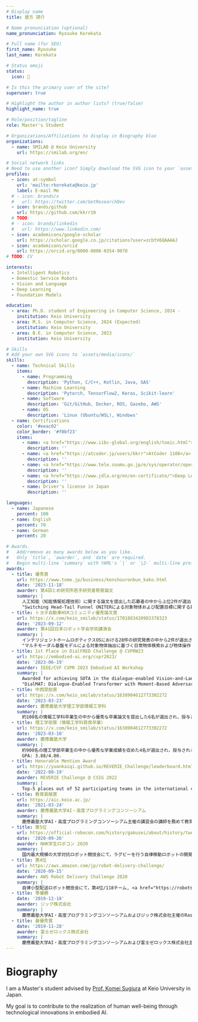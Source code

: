 ```yaml
---
# Display name
title: 是方 諒介

# Name pronunciation (optional)
name_pronunciation: Ryosuke Korekata

# Full name (for SEO)
first_name: Ryosuke
last_name: Korekata

# Status emoji
status:
  icon: 🤖

# Is this the primary user of the site?
superuser: true

# Highlight the author in author lists? (true/false)
highlight_name: true

# Role/position/tagline
role: Master's Student

# Organizations/Affiliations to display in Biography blox
organizations:
  - name: SMILAB @ Keio University
    url: https://smilab.org/en/

# Social network links
# Need to use another icon? Simply download the SVG icon to your `assets/media/icons/` folder.
profiles:
  - icon: at-symbol
    url: 'mailto:rkorekata@keio.jp'
    label: E-mail Me
  # - icon: brands/x
  #   url: https://twitter.com/GetResearchDev
  - icon: brands/github
    url: https://github.com/kkrr10
  # TODO:
  # - icon: brands/linkedin
  #   url: https://www.linkedin.com/
  - icon: academicons/google-scholar
    url: https://scholar.google.co.jp/citations?user=zcbtV6QAAAAJ
  - icon: academicons/orcid
    url: https://orcid.org/0009-0008-0354-9070
# TODO: CV

interests:
  - Intelligent Robotics
  - Domestic Service Robots
  - Vision and Language
  - Deep Learning
  - Foundation Models

education:
  - area: Ph.D. student of Engineering in Computer Science, 2024 -
    institution: Keio University
  - area: M.S. in Computer Science, 2024 (Expected)
    institution: Keio University
  - area: B.E. in Computer Science, 2023
    institution: Keio University

# Skills
# Add your own SVG icons to `assets/media/icons/`
skills:
  - name: Technical Skills
    items:
      - name: Programming
        description: 'Python, C/C++, Kotlin, Java, GAS'
      - name: Machine Learning
        description: 'Pytorch, TensorFlow2, Keras, Scikit-learn'
      - name: Software
        description: 'Git/GitHub, Docker, ROS, Gazebo, AWS'
      - name: OS
        description: 'Linux (Ubuntu/WSL), Windows'
  - name: Certifications
    color: '#eeac02'
    color_border: '#f0bf23'
    items:
      - name: <a href="https://www.iibc-global.org/english/toeic.html">TOEIC 800</a>
        description: ''
      - name: <a href="https://atcoder.jp/users/kkrr">AtCoder 1108</a>
        description: ''
      - name: <a href="https://www.tele.soumu.go.jp/e/sys/operator/operat/">Amateur First-Class Radio Operator</a>
        description: ''
      - name: <a href="https://www.jdla.org/en/en-certificate/">Deep Learning for GENERAL</a>
        description: ''
      - name: Driver's license in Japan
        description: ''

languages:
  - name: Japanese
    percent: 100
  - name: English
    percent: 70
  - name: German
    percent: 20

# Awards.
#   Add/remove as many awards below as you like.
#   Only `title`, `awarder`, and `date` are required.
#   Begin multi-line `summary` with YAML's `|` or `|2-` multi-line prefix and indent 2 spaces below.
awards:
  - title: 優秀賞
    url: https://www.tome.jp/business/kenshouronbun_kako.html
    date: '2023-11-18'
    awarder: 第4回とめ研究所若手研究者懸賞論文
    summary: |
      人工知能（知能情報処理技術）に関する論文を提出した応募者の中から上位2件が選出され，授与される．
      "Switching Head-Tail Funnel UNITERによる対象物体および配置目標に関する指示文理解と物体操作," <a href="https://www.tome.jp/business/%E6%98%AF%E6%96%B9%E8%AB%92%E4%BB%8B_%E8%AB%96%E6%96%87.pdf">pdf</a>.
  - title: トヨタ自動車HSRコミュニティ優秀論文賞
    url: https://x.com/keio_smilab/status/1701883420983378323
    date: '2023-09-12'
    awarder: 第41回日本ロボット学会学術講演会
    summary: |
      インテリジェントホームロボティクスOSにおける28件の研究発表の中から2件が選出され，授与される．
      "マルチモーダル基盤モデルによる対象物体抽出に基づく日常物体検索および物体操作," <a href="https://smilab.org/pdf/2023/2023-09-19T13:48:11+09:00_Shunya_Nagashima.pdf">pdf</a>, <a href="https://speakerdeck.com/keio_smilab/rsj23-everyday-object-search-and-manipulation-based-on-target-object-extraction-using-multimodal-foundation-models">slide</a>.
  - title: 1st Place in DialFRED Challenge @ CVPRW23
    url: https://embodied-ai.org/cvpr2023/
    date: '2023-06-19'
    awarder: IEEE/CVF CVPR 2023 Embodied AI Workshop
    summary: |
      Awarded for achieving SOTA in the dialogue-enabled Vision-and-Language Navigation competition.
      "DialMAT: Dialogue-Enabled Transformer with Moment-Based Adversarial Training," <a href="https://embodied-ai.org/papers/2023/23.pdf">pdf</a>, <a href="https://github.com/keio-smilab23/DialMAT">code</a>, <a href="uploads/kaneda_cvprw23_dialmat/slide.pdf">slide</a>, <a href="uploads/kaneda_cvprw23_dialmat/poster.pdf">poster</a>.
  - title: 中西奨励賞
    url: https://x.com/keio_smilab/status/1638904612773302272
    date: '2023-03-23'
    awarder: 慶應義塾大学理工学部情報工学科
    summary: |
      約100名の情報工学科卒業生の中から優秀な卒業論文を提出した6名が選出され，授与される．
  - title: 理工学部賞（情報工学科首席卒業）
    url: https://x.com/keio_smilab/status/1638904612773302272
    date: '2023-03-10'
    awarder: 慶應義塾大学
    summary: |
      約900名の理工学部卒業生の中から優秀な学業成績を収めた4名が選出され，授与される．
      GPA: 3.88/4.00.
  - title: Honorable Mention Award
    url: https://yuankaiqi.github.io/REVERIE_Challenge/leaderboard.html
    date: '2022-08-19'
    awarder: REVERIE Challenge @ CSIG 2022
    summary: |
      Top-5 places out of 52 participating teams in the international competition on Vision-and-Language Navigation were awarded. <a href="https://www.ics.keio.ac.jp/awards/%E6%9D%89%E6%B5%A6%E5%AD%94%E6%98%8E%E7%A0%94m2%E7%A5%9E%E5%8E%9F%E5%90%9B%E3%83%BB%E5%90%89%E7%94%B0%E5%90%9B%EF%BC%8Cm1%E5%85%BC%E7%94%B0%E5%90%9B%EF%BC%8Cb4%E5%B0%8F%E6%A7%BB%E5%90%9B%E3%83%BB/">link</a>.
  - title: 教育貢献賞
    url: https://aic.keio.ac.jp/
    date: '2021-03-24'
    awarder: 慶應義塾大学AI・高度プログラミングコンソーシアム
    summary: |
      慶應義塾大学AI・高度プログラミングコンソーシアム主催の講習会の講師を務めて教育活動に大きく貢献し，授与される．
  - title: 第5位
    url: https://official-robocon.com/history/gakusei/about/history/twentynine/
    date: '2020-09-26'
    awarder: NHK学生ロボコン 2020
    summary: |
      国内最大規模の大学対抗ロボット競技会にて，ラグビーを行う自律移動ロボットの開発に携わり第5位/24チーム, <a href="https://keiorogiken.wordpress.com/2020/09/27/nhk%e5%ad%a6%e7%94%9f%e3%83%ad%e3%83%9c%e3%82%b3%e3%83%b32020%e3%81%a7%e6%8a%95%e7%a5%a85%e4%bd%8d%e3%82%92%e9%a0%82%e3%81%8d%e3%81%be%e3%81%97%e3%81%9f%ef%bc%81/">blog</a>, <a href="https://youtube.com/watch?v=fSff3bWeQ1U">video1</a>, <a href="https://www.youtube.com/watch?v=riISw292mY8">video2</a>, <a href="https://www.youtube.com/watch?v=riISw292mY8">video3</a>.
  - title: 第4位
    url: https://aws.amazon.com/jp/robot-delivery-challenge/
    date: '2020-09-15'
    awarder: AWS Robot Delivery Challenge 2020
    summary: |
      自律小型配送ロボット競技会にて，第4位/118チーム, <a href="https://robotstart.info/2020/09/11/aws-robot-delivery-challenge-0915.html">interview</a>, <a href="https://www.youtube.com/watch?v=wjuNznYEFNg&t=1112s">video (semi-final)</a>, <a href="https://www.youtube.com/watch?v=Tvhe4P3MiTU&t=1174s">video (final)</a>, <a href="https://keiorogiken.wordpress.com/2020/09/15/aws-robot-delivery-challenge%E6%9C%AC%E6%88%A6%E3%81%AB%E5%87%BA%E5%A0%B4%E3%81%97%E3%80%81%E6%B1%BA%E5%8B%9D%E3%81%AB%E9%80%B2%E5%87%BA%E3%81%97%E3%81%BE%E3%81%97%E3%81%9F%EF%BC%81/">blog</a>, <a href="https://www.slideshare.net/FumiyaOnishi/aws-robot-delivery-challenge-report-keio-team-240334899">slide</a>.
  - title: 準優勝
    date: '2019-12-18'
    awarder: ジック株式会社
    summary: |
      慶應義塾大学AI・高度プログラミングコンソーシアムおよびジック株式会社主催のRaspberry Piを用いた画像処理コンテストにて準優勝し，授与される．
  - title: 最優秀賞
    date: '2019-11-28'
    awarder: 富士ゼロックス株式会社
    summary: |
      慶應義塾大学AI・高度プログラミングコンソーシアムおよび富士ゼロックス株式会社主催のAI実装コンテストシステム開発の部にて優勝し，授与される．
---
```


# Biography

I am a Master's student advised by [Prof. Komei Sugiura](https://komeisugiura.jp/index_en.html) at Keio University in Japan.

My goal is to contribute to the realization of human well-being through technological innovations in embodied AI.
